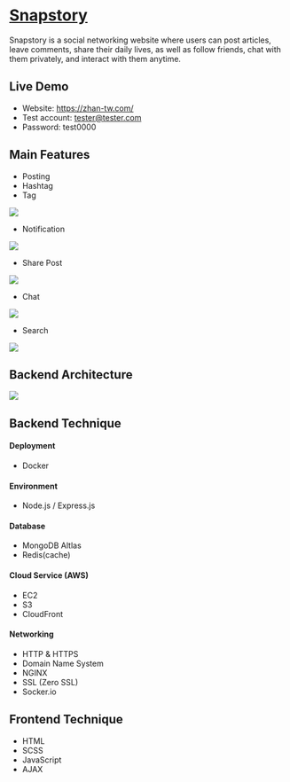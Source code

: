 # [Snapstory](https://zhan-tw.com)
Snapstory is a social networking website where users can post articles, leave comments, share their daily lives, as well as follow friends, chat with them privately, and interact with them anytime.

##    Live Demo
+ Website: https://zhan-tw.com/
+ Test account: tester@tester.com
+ Password: test0000

## Main Features
+ Posting
+ Hashtag
+ Tag

![](https://i.imgur.com/Gpebrk8.gif)
+ Notification

![](https://i.imgur.com/nVJXF47.gif)
+ Share Post

![](https://i.imgur.com/KRsN0V1.gif)
+ Chat

![](https://i.imgur.com/YEFaJIF.gif)
+ Search

![](https://i.imgur.com/ORQ8suv.gif)
## Backend Architecture
![](https://i.imgur.com/mCyYdrV.png)

## Backend Technique
#### Deployment
+ Docker
#### Environment
+ Node.js / Express.js
#### Database
+ MongoDB Altlas
+ Redis(cache)
#### Cloud Service (AWS)
+ EC2
+ S3
+ CloudFront
#### Networking
+ HTTP & HTTPS
+ Domain Name System
+ NGINX
+ SSL (Zero SSL)
+ <span>Socker.io</span>
## Frontend Technique
+ HTML
+ SCSS
+ JavaScript
+ AJAX
